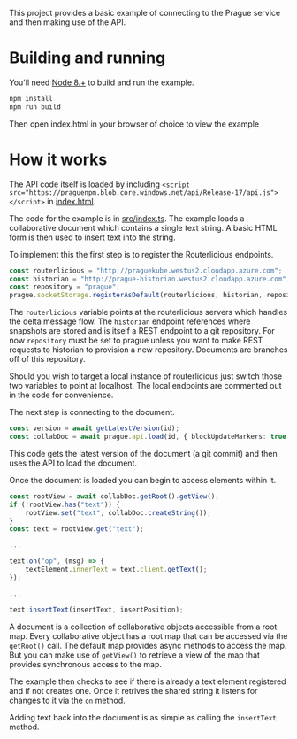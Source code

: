 This project provides a basic example of connecting to the Prague service and then making use of the API.

# Building and running 

You'll need [Node 8.+](https://nodejs.org/en/) to build and run the example.

```bash
npm install
npm run build
```

Then open index.html in your browser of choice to view the example

# How it works

The API code itself is loaded by including
`<script src="https://praguenpm.blob.core.windows.net/api/Release-17/api.js"></script>`
in [index.html](index.html).

The code for the example is in [src/index.ts](src/index.ts). The example loads a collaborative document which contains
a single text string. A basic HTML form is then used to insert text into the string.

To implement this the first step is to register the Routerlicious endpoints.

```typescript
const routerlicious = "http://praguekube.westus2.cloudapp.azure.com";
const historian = "http://prague-historian.westus2.cloudapp.azure.com";
const repository = "prague";
prague.socketStorage.registerAsDefault(routerlicious, historian, repository);
```

The `routerlicious` variable points at the routerlicious servers which handles the delta message flow. The
`historian` endpoint references where snapshots are stored and is itself a REST endpoint to a git repository. For
now `repository` must be set to prague unless you want to make REST requests to historian to provision a new
repository. Documents are branches off of this repository.

Should you wish to target a local instance of routerlicious just switch those two variables to point at localhost.
The local endpoints are commented out in the code for convenience.

The next step is connecting to the document.

```typescript
const version = await getLatestVersion(id);
const collabDoc = await prague.api.load(id, { blockUpdateMarkers: true }, version);
```

This code gets the latest version of the document (a git commit) and then uses the API to load the document.

Once the document is loaded you can begin to access elements within it.

```typescript
const rootView = await collabDoc.getRoot().getView();
if (!rootView.has("text")) {
    rootView.set("text", collabDoc.createString());
}
const text = rootView.get("text");

...

text.on("op", (msg) => {
    textElement.innerText = text.client.getText();
});

...

text.insertText(insertText, insertPosition);
```

A document is a collection of collaborative objects accessible from a root map. Every collaborative object has
a root map that can be accessed via the `getRoot()` call. The default map provides async methods to access the map.
But you can make use of `getView()` to retrieve a view of the map that provides synchronous access to the map.

The example then checks to see if there is already a text element registered and if not creates one. Once it retrives
the shared string it listens for changes to it via the `on` method.

Adding text back into the document is as simple as calling the `insertText` method.

